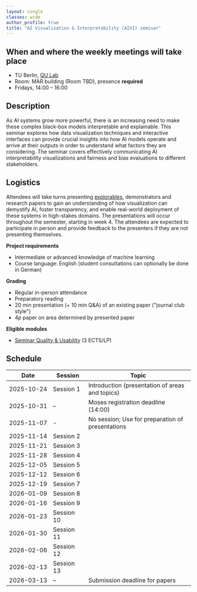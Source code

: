 ```yaml
---
layout: single
classes: wide
author_profile: true
title: "AI Visualization & Interpretability (AIVI) seminar"
---
```


## When and where the weekly meetings will take place
* TU Berlin, [QU Lab](https://www.tu.berlin/qu/)
* Room: MAR building (Room TBD), presence **required**
* Fridays, 14:00 – 16:00


## Description

As AI systems grow more powerful, there is an increasing need to make these complex black-box models interpretable and explainable. This seminar explores how data visualization techniques and interactive interfaces can provide crucial insights into how AI models operate and arrive at their outputs in order to understand what factors they are considering. The seminar covers effectively communicating AI interpretability visualizations and fairness and bias evaluations to different stakeholders. 

## Logistics
Attendees will take turns presenting [explorables](https://visxai.io), demonstrators and research papers to gain an understanding of how visualization can demystify AI, foster transparency, and enable real-world deployment of these systems in high-stakes domains. The presentations will occur throughout the semester, starting in week 4. The attendees are expected to participate in person and provide feedback to the presenters if they are not presenting themselves.

**Project requirements**
* Intermediate or advanced knowledge of machine learning
* Course language: English (student consultations can optionally be done in German)

**Grading**
* Regular in-person attendance
* Preparatory reading
* 20 min presentation (+ 10 min Q&A) of an existing paper ("journal club style")
* 4p paper on area determined by presented paper

**Eligible modules**
* [Seminar Quality & Usability](https://www.tu.berlin/qu/studium-und-lehre/lehrangebot/kurse/winter-sommersemester/quality-and-usability-seminar) (3 ECTS/LP)

## Schedule
Date | Session                | Topic                                
--- |------------------------|--------------------------------------
<nobr>2025-10-24</nobr> | <nobr>Session 1</nobr> | Introduction (presentation of areas and topics) 
2025-10-31 | –                      | Moses registration deadline (14:00)  
2025-11-07 | -                      | No session; Use for preparation of presentations
2025-11-14 | Session 2              |   
2025-11-21 | Session 3              |
2025-11-28 | Session 4              |
2025-12-05 | Session 5              |                                              
2025-12-12 | Session 6              | 
2025-12-19 | Session 7              |      
2026-01-09 | Session 8              |   
2026-01-16 | Session 9              |
2026-01-23 | Session 10             |
2026-01-30 | Session 11             |                                              
2026-02-06 | Session 12             | 
2026-02-13 | Session 13             |      
2026-03-13 | –                      | Submission deadline for papers



